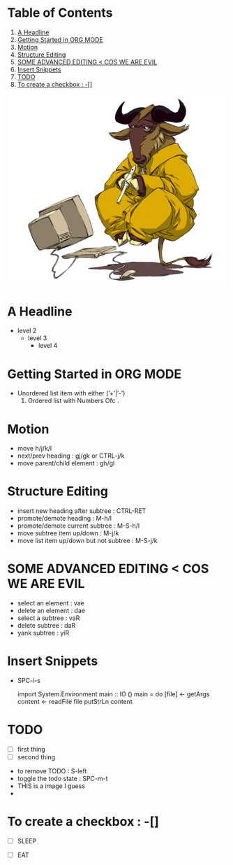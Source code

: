 
# Table of Contents

1.  [A Headline](#orgbd906f6)
2.  [Getting Started in ORG MODE](#orgc116901)
3.  [Motion](#org5e35230)
4.  [Structure Editing](#orgbd4d7bd)
5.  [SOME ADVANCED EDITING < COS WE ARE EVIL](#org44130de)
6.  [Insert Snippets](#org9eda702)
7.  [TODO](#orgf2c9f77)
8.  [To create a checkbox : -[]](#orgf2226e3)

![img](./meditate.png)


<a id="orgbd906f6"></a>

# A Headline

-   level 2
    -   level 3
        -   level 4


<a id="orgc116901"></a>

# Getting Started in ORG MODE

-   Unordered list item with either (&rsquo;+&rsquo;|&rsquo;-&rsquo;)
    1.  Ordered list with Numbers Ofc .


<a id="org5e35230"></a>

# Motion

-   move h/j/k/l
-   next/prev heading : gj/gk or CTRL-j/k
-   move parent/child element : gh/gl


<a id="orgbd4d7bd"></a>

# Structure Editing

-   insert new heading after subtree : CTRL-RET
-   promote/demote heading : M-h/l
-   promote/demote current subtree : M-S-h/l
-   move subtree item up/down : M-j/k
-   move list item up/down but not subtree : M-S-j/k


<a id="org44130de"></a>

# SOME ADVANCED EDITING < COS WE ARE EVIL

-   select an element : vae
-   delete an element : dae
-   select a subtree : vaR
-   delete subtree : daR
-   yank subtree : yiR


<a id="org9eda702"></a>

# Insert Snippets

-   SPC-i-s

    import System.Environment
    main :: IO ()
    main = do
      [file] <- getArgs
      content <- readFile file
      putStrLn content


<a id="orgf2c9f77"></a>

# TODO

-   [ ] first thing
-   [ ] second thing
-   to remove TODO : S-left
-   toggle the todo state : SPC-m-t
-   THIS is a image I guess
-   


<a id="orgf2226e3"></a>

# To create a checkbox : -[]

-   [ ] SLEEP
-   [ ] EAT

